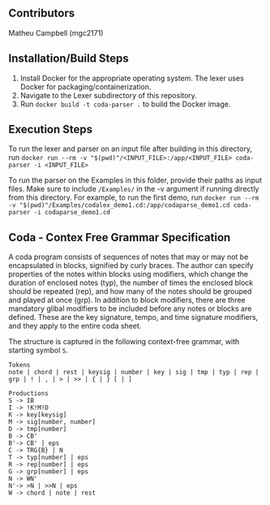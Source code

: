 ## Contributors
Matheu Campbell (mgc2171)

## Installation/Build Steps
1. Install Docker for the appropriate operating system.
   The lexer uses Docker for packaging/containerization.
2. Navigate to the Lexer subdirectory of this repository.
3. Run `docker build -t coda-parser .` to build the Docker image.

## Execution Steps
To run the lexer and parser on an input file after building in this directory, run
`docker run --rm -v "$(pwd)"/<INPUT_FILE>:/app/<INPUT_FILE> coda-parser -i <INPUT_FILE>`

To run the parser on the Examples in this folder, provide their paths as input files. Make sure to include `/Examples/` in the -v argument if running directly from this directory. For example, to run the first demo, run `docker run --rm -v "$(pwd)"/Examples/codalex_demo1.cd:/app/codaparse_demo1.cd coda-parser -i codaparse_demo1.cd`

## Coda - Contex Free Grammar Specification
A coda program consists of sequences of notes that may or may not be encapsulated in blocks, signified by curly braces.
The author can specify properties of the notes within blocks using modifiers, which change the duration of enclosed notes (typ),
the number of times the enclosed block should be repeated (rep), and how many of the notes should be grouped and played at once (grp).
In addition to block modifiers, there are three mandatory glibal modifiers to be included before any notes or blocks are defined. These are the
key signature, tempo, and time signature modifiers, and they apply to the entire coda sheet.

The structure is captured in the following context-free grammar, with starting symbol `S`.

```
Tokens
note | chord | rest | keysig | number | key | sig | tmp | typ | rep | grp | ! | , | > | >> | { | } [ | ]

Productions
S -> IB
I -> !K!M!D
K -> key[keysig]
M -> sig[number, number]
D -> tmp[number]
B -> CB'
B'-> CB' | eps
C -> TRG{B} | N
T -> typ[number] | eps
R -> rep[number] | eps
G -> grp[number] | eps
N -> WN'
N'-> >N | >>N | eps
W -> chord | note | rest
````